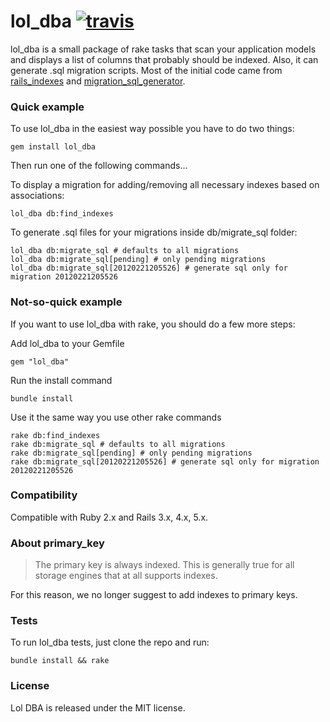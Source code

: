 # lol_dba [![travis](https://api.travis-ci.org/plentz/lol_dba.svg?branch=master)](https://travis-ci.org/plentz/lol_dba)

lol_dba is a small package of rake tasks that scan your application models and displays a list of columns that probably should be indexed. Also, it can generate .sql migration scripts. Most of the initial code came from [rails_indexes](https://github.com/warpc/rails_indexes) and [migration_sql_generator](https://github.com/muness/migration_sql_generator).

### Quick example

To use lol_dba in the easiest way possible you have to do two things:

	gem install lol_dba

Then run one of the following commands...

To display a migration for adding/removing all necessary indexes based on associations:

	lol_dba db:find_indexes

To generate .sql files for your migrations inside db/migrate_sql folder:

	lol_dba db:migrate_sql # defaults to all migrations
	lol_dba db:migrate_sql[pending] # only pending migrations
	lol_dba db:migrate_sql[20120221205526] # generate sql only for migration 20120221205526

### Not-so-quick example

If you want to use lol_dba with rake, you should do a few more steps:

Add lol_dba to your Gemfile

    gem "lol_dba"

Run the install command

    bundle install

Use it the same way you use other rake commands

	rake db:find_indexes
	rake db:migrate_sql # defaults to all migrations
	rake db:migrate_sql[pending] # only pending migrations
	rake db:migrate_sql[20120221205526] # generate sql only for migration 20120221205526

### Compatibility

Compatible with Ruby 2.x and Rails 3.x, 4.x, 5.x.

### About primary_key

>The primary key is always indexed. This is generally true for all storage engines that at all supports indexes.

For this reason, we no longer suggest to add indexes to primary keys.

### Tests

To run lol_dba tests, just clone the repo and run:

    bundle install && rake

### License

Lol DBA is released under the MIT license.
